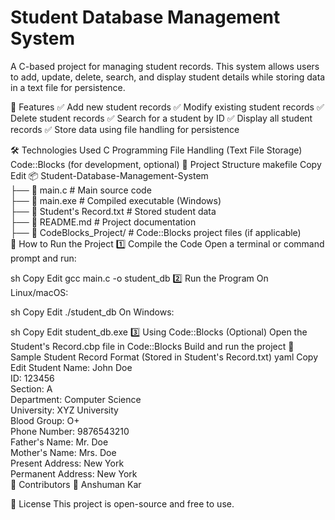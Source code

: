 # Student Database Management System  

A C-based project for managing student records. This system allows users to add, update, delete, search, and display student details while storing data in a text file for persistence.

📌 Features
✅ Add new student records
✅ Modify existing student records
✅ Delete student records
✅ Search for a student by ID
✅ Display all student records
✅ Store data using file handling for persistence

🛠 Technologies Used
C Programming
File Handling (Text File Storage)
Code::Blocks (for development, optional)
📂 Project Structure
makefile
Copy
Edit
📦 Student-Database-Management-System  
 ├── 📄 main.c                 # Main source code  
 ├── 📄 main.exe               # Compiled executable (Windows)  
 ├── 📄 Student's Record.txt   # Stored student data  
 ├── 📄 README.md              # Project documentation  
 ├── 📂 CodeBlocks_Project/    # Code::Blocks project files (if applicable)  
🚀 How to Run the Project
1️⃣ Compile the Code
Open a terminal or command prompt and run:

sh
Copy
Edit
gcc main.c -o student_db
2️⃣ Run the Program
On Linux/macOS:

sh
Copy
Edit
./student_db
On Windows:

sh
Copy
Edit
student_db.exe
3️⃣ Using Code::Blocks (Optional)
Open the Student's Record.cbp file in Code::Blocks
Build and run the project
📝 Sample Student Record Format (Stored in Student's Record.txt)
yaml
Copy
Edit
Student Name: John Doe  
ID: 123456  
Section: A  
Department: Computer Science  
University: XYZ University  
Blood Group: O+  
Phone Number: 9876543210  
Father's Name: Mr. Doe  
Mother's Name: Mrs. Doe  
Present Address: New York  
Permanent Address: New York  
🤝 Contributors
👤 Anshuman Kar

📜 License
This project is open-source and free to use.


